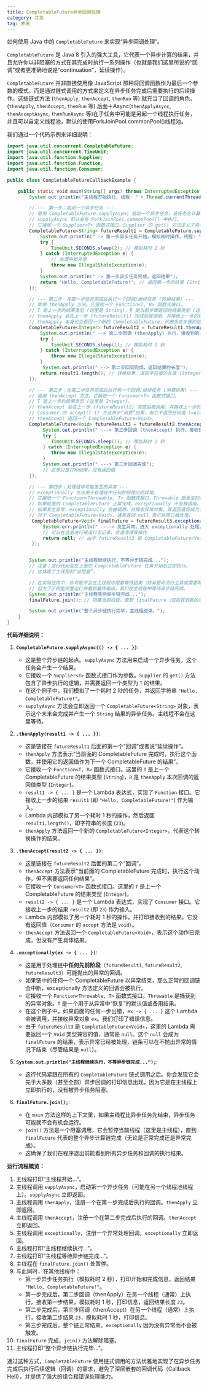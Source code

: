 ```yaml
---
title: CompletableFuture异步回调处理
category: 并发
tag: 并发
---
```

 

如何使用 Java 中的 `CompletableFuture` 来实现“异步回调处理”。

`CompletableFuture` 是 Java 8 引入的强大工具，它代表一个异步计算的结果，并且允许你以非阻塞的方式在其完成时执行一系列操作（也就是我们这里所说的“回调”或者更准确地说是“continuation”，延续操作）。

`CompletableFuture` 并非直接使用像 JavaScript 那种将回调函数作为最后一个参数的模式，而是通过链式调用的方式来定义在异步任务完成后需要执行的后续操作。这些链式方法 (`thenApply`, `thenAccept`, `thenRun` 等) 就充当了回调的角色。
(`thenApply`, `thenAccept`, `thenRun` 等) 后面＋Async(`thenApplyAsync`, `thenAcceptAsync`, `thenRunAsync` 等)在子任务中可能是另起一个线程执行任务，并且可以自定义线程池，默认的使用ForkJoinPool.commonPool()线程池。

我们通过一个代码示例来详细说明：

```java
import java.util.concurrent.CompletableFuture;
import java.util.concurrent.TimeUnit;
import java.util.function.Supplier;
import java.util.function.Function;
import java.util.function.Consumer;

public class CompletableFutureCallbackExample {

    public static void main(String[] args) throws InterruptedException {
        System.out.println("主线程开始执行，线程: " + Thread.currentThread().getName());

        // --- 第一步：启动一个异步任务 ---
        // 使用 CompletableFuture.supplyAsync 启动一个异步任务，该任务会计算并“供应”一个结果。
        // supplyAsync 默认会在 ForkJoinPool.commonPool() 中执行。
        // 它接收一个 Supplier<T> 函数式接口，Supplier 的 get() 方法定义了异步执行的逻辑并返回结果 T。
        CompletableFuture<String> futureResult1 = CompletableFuture.supplyAsync(() -> {
            System.out.println(" -> 第一步异步任务开始，模拟耗时操作，线程: " + Thread.currentThread().getName());
            try {
                TimeUnit.SECONDS.sleep(2); // 模拟耗时 2 秒
            } catch (InterruptedException e) {
                // 处理中断异常
                throw new IllegalStateException(e);
            }
            System.out.println(" -> 第一步异步任务完成，返回结果");
            return "Hello, CompletableFuture!"; // 返回第一步的结果 (String)
        });

        // --- 第二步：在第一步任务完成后执行一个回调/继续任务 (转换结果) ---
        // 使用 thenApply 方法。它接收一个 Function<T, R> 函数式接口，
        // T 是上一步的结果类型 (这里是 String)，R 是当前步骤返回的结果类型 (这里是 Integer)。
        // thenApply 会在上一步 (futureResult1) 完成后被调用，并接收上一步的结果作为输入。
        // thenApply 本身也会返回一个新的 CompletableFuture，代表当前步骤的结果。
        CompletableFuture<Integer> futureResult2 = futureResult1.thenApply(result1 -> {
            System.out.println(" --> 第二步回调 (thenApply) 执行，接收到第一步结果: '" + result1 + "', 线程: " + Thread.currentThread().getName());
            try {
                TimeUnit.SECONDS.sleep(1); // 模拟耗时 1 秒
            } catch (InterruptedException e) {
                throw new IllegalStateException(e);
            }
             System.out.println(" --> 第二步回调完成，返回结果的长度");
            return result1.length(); // 转换结果：返回字符串的长度 (Integer)
        });

        // --- 第三步：在第二步任务完成后执行另一个回调/继续任务 (消费结果) ---
        // 使用 thenAccept 方法。它接收一个 Consumer<T> 函数式接口。
        // T 是上一步的结果类型 (这里是 Integer)。
        // thenAccept 会在上一步 (futureResult2) 完成后被调用，并接收上一步的结果作为输入。
        // Consumer 的 accept(T t) 方法用于“消费”结果，但它不返回任何值 (void)。
        // thenAccept 返回一个 CompletableFuture<Void>。
        CompletableFuture<Void> futureResult3 = futureResult2.thenAccept(result2 -> {
             System.out.println(" ---> 第三步回调 (thenAccept) 执行，接收到第二步结果: " + result2 + ", 线程: " + Thread.currentThread().getName());
             try {
                TimeUnit.SECONDS.sleep(1); // 模拟耗时 1 秒
             } catch (InterruptedException e) {
                throw new IllegalStateException(e);
             }
             System.out.println(" ---> 第三步回调完成");
             // 这里只是打印结果，没有返回值
        });

        // --- 第四步：处理链中可能发生的异常 ---
        // exceptionally 方法用于处理链中任何阶段抛出的异常。
        // 它接收一个 Function<Throwable, T> 函数式接口，Throwable 是发生的异常，T 是一个用于从异常中恢复的备用结果。
        // 如果前面的 CompletableFuture 正常完成，exceptionally 不会被调用。
        // 如果发生异常，exceptionally 会被调用，并接收异常对象，其返回值将成为当前 CompletableFuture 的结果。
        // 对于 CompletableFuture<Void>，通常返回 null 表示异常已被处理。
         CompletableFuture<Void> finalFuture = futureResult3.exceptionally(ex -> {
             System.err.println(" ----> 发生异常，进入 exceptionally 处理，异常信息: " + ex.getMessage() + ", 线程: " + Thread.currentThread().getName());
             // 可以在这里进行错误日志记录、资源清理等操作
             return null; // 由于 futureResult3 是 CompletableFuture<Void>，这里返回 null
         });


        System.out.println("主线程继续执行，不等异步链完成...");
        // 注意：这行代码会在上面的 CompletableFuture 任务开始后立即执行。
        // 这体现了主线程的“非阻塞”。

        // 在实际应用中，你可能不会在主线程中阻塞等待结果（除非是命令行工具或需要等待最终结果的地方）。
        // 但为了示例能完整运行并看到最终输出，我们在主线程中等待异步链完成。
        System.out.println("主线程等待异步链完成...");
        finalFuture.join(); // 阻塞当前线程，直到 finalFuture（包括其依赖的所有 CompletableFuture）完成。

        System.out.println("整个异步链执行完毕，主线程结束。");
    }
}
```

**代码详细说明：**

1.  **`CompletableFuture.supplyAsync(() -> { ... })`**:
    * 这是整个异步链的起点。`supplyAsync` 方法用来启动一个异步任务，这个任务会产生一个结果。
    * 它接收一个 `Supplier<T>` 函数式接口作为参数。`Supplier` 的 `get()` 方法包含了异步执行的逻辑，并需要返回一个类型为 `T` 的结果。
    * 在这个例子中，我们模拟了一个耗时 2 秒的任务，并返回字符串 `"Hello, CompletableFuture!"`。
    * `supplyAsync` 方法会立即返回一个 `CompletableFuture<String>` 对象，表示这个未来会完成并产生一个 `String` 结果的异步任务。主线程不会在这里等待。

2.  **`.thenApply(result1 -> { ... })`**:
    * 这是链接在 `futureResult1` 后面的第一个“回调”或者说“延续操作”。
    * `thenApply` 方法表示“当前面的 CompletableFuture 完成时，执行这个函数，并使用它的返回值作为下一个 CompletableFuture 的结果”。
    * 它接收一个 `Function<T, R>` 函数式接口。这里的 `T` 是上一个 CompletableFuture 的结果类型 (`String`)，`R` 是 `thenApply` 本次回调的返回值类型 (`Integer`)。
    * `result1 -> { ... }` 是一个 Lambda 表达式，实现了 `Function` 接口。它接收上一步的结果 `result1` (即 `"Hello, CompletableFuture!"`) 作为输入。
    * Lambda 内部模拟了另一个耗时 1 秒的操作，然后返回 `result1.length()`，即字符串的长度 (`23`)。
    * `thenApply` 方法返回一个新的 `CompletableFuture<Integer>`，代表这个转换操作的结果。

3.  **`.thenAccept(result2 -> { ... })`**:
    * 这是链接在 `futureResult2` 后面的第二个“回调”。
    * `thenAccept` 方法表示“当前面的 CompletableFuture 完成时，执行这个动作，但不需要返回任何结果”。
    * 它接收一个 `Consumer<T>` 函数式接口。这里的 `T` 是上一个 CompletableFuture 的结果类型 (`Integer`)。
    * `result2 -> { ... }` 是一个 Lambda 表达式，实现了 `Consumer` 接口。它接收上一步的结果 `result2` (即 `23`) 作为输入。
    * Lambda 内部模拟了另一个耗时 1 秒的操作，并打印接收到的结果。它没有返回值（`Consumer` 的 `accept` 方法是 `void`）。
    * `thenAccept` 方法返回一个 `CompletableFuture<Void>`，表示这个动作已完成，但没有产生具体结果。

4.  **`.exceptionally(ex -> { ... })`**:
    * 这是用于处理链中**任何先前阶段**（`futureResult1`, `futureResult2`, `futureResult3`）可能抛出的异常的回调。
    * 如果链中的任何一个 CompletableFuture 以异常结束，那么正常的回调链会中断，exceptionally 方法定义的回调会被执行。
    * 它接收一个 `Function<Throwable, T>` 函数式接口。`Throwable` 是捕获到的异常对象。`T` 是一个用于从异常中“恢复”的默认值或备用结果。
    * 在这个例子中，如果前面的任何一步出错，`ex -> { ... }` 这个 Lambda 会被调用，并接收异常对象 `ex`。我们打印了错误信息。
    * 由于 `futureResult3` 是 `CompletableFuture<Void>`，这里的 Lambda 需要返回一个 `Void` 类型兼容的值，通常是 `null`。这个 `null` 会成为 `finalFuture` 的结果，表示异常已经被处理，链条可以在不抛出异常的情况下结束（尽管结果是 `null`）。

5.  **`System.out.println("主线程继续执行，不等异步链完成...");`**:
    * 这行代码紧跟在所有的 `CompletableFuture` 链式调用之后。你会发现它会先于大多数（甚至全部）异步回调的打印信息出现，因为它是在主线程上立即执行的，没有被异步任务阻塞。

6.  **`finalFuture.join();`**:
    * 在 `main` 方法这样的上下文里，如果主线程比异步任务先结束，异步任务可能就不会有机会运行。
    * `join()` 方法是一个阻塞调用，它会暂停当前线程（这里是主线程），直到 `finalFuture` 代表的整个异步计算链完成（无论是正常完成还是异常完成）。
    * 这确保了我们在程序退出前能看到所有异步任务和回调的执行结果。

**运行流程概览：**

1.  主线程打印“主线程开始...”。
2.  主线程调用 `supplyAsync`，启动第一个异步任务（可能在另一个线程池线程上）。`supplyAsync` 立即返回。
3.  主线程调用 `thenApply`，注册一个在第一步完成后执行的回调。`thenApply` 立即返回。
4.  主线程调用 `thenAccept`，注册一个在第二步完成后执行的回调。`thenAccept` 立即返回。
5.  主线程调用 `exceptionally`，注册一个异常处理回调。`exceptionally` 立即返回。
6.  主线程打印“主线程继续执行...”。
7.  主线程打印“主线程等待异步链完成...”。
8.  主线程在 `finalFuture.join()` 处暂停。
9.  与此同时，在其他线程中：
    * 第一步异步任务执行（模拟耗时 2 秒），打印开始和完成信息，返回结果 `"Hello, CompletableFuture!"`。
    * 第一步完成后，第二步回调（thenApply）在另一个线程（通常）上执行，接收第一步结果，模拟耗时 1 秒，打印信息，返回结果长度 `23`。
    * 第二步完成后，第三步回调（thenAccept）在另一个线程（通常）上执行，接收第二步结果 `23`，模拟耗时 1 秒，打印信息。
    * 第三步完成后，整个链正常结束。`exceptionally` 因为没有异常而不会被触发。
10. `finalFuture` 完成，`join()` 方法解除阻塞。
11. 主线程打印“整个异步链执行完毕...”。

通过这种方式，`CompletableFuture` 使用链式调用的方法优雅地实现了在异步任务完成后执行后续逻辑（回调）的需求，避免了深层嵌套的回调代码（Callback Hell），并提供了强大的组合和错误处理能力。